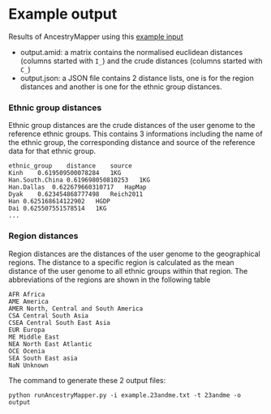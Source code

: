 # Example output
Results of AncestryMapper using this [example input](https://github.com/trvinh/genomes-io-prj/blob/master/ancestry/example.23andme.txt)

* output.amid: a matrix contains the normalised euclidean distances (columns started with `I_`) and the crude distances (columns started with `C_`)
* output.json: a JSON file contains 2 distance lists, one is for the region distances and another is one for the ethnic group distances.

### Ethnic group distances
Ethnic group distances are the crude distances of the user genome to the reference ethnic groups. This contains 3 informations including the name of the ethnic group, the corresponding distance and source of the reference data for that ethnic group.
```
ethnic_group	distance	source
Kinh	0.619509500078284	1KG
Han.South.China	0.619698050810253	1KG
Han.Dallas	0.622679660310717	HapMap
Dyak	0.623454868777498	Reich2011
Han	0.625168614122902	HGDP
Dai	0.625507551578514	1KG
...
```
### Region distances
Region distances are the distances of the user genome to the geographical regions. The distance to a specific region is calculated as the mean distance of the user genome to all ethnic groups within that region. The abbreviations of the regions are shown in the following table
```
AFR Africa
AME America
AMER North, Central and South America
CSA Central South Asia
CSEA Central South East Asia
EUR Europa
ME Middle East
NEA North East Atlantic
OCE Ocenia
SEA South East asia
NaN Unknown
```

The command to generate these 2 output files:

```
python runAncestryMapper.py -i example.23andme.txt -t 23andme -o output
```
